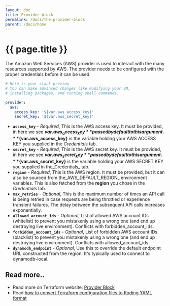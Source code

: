 ```yaml
---
layout: doc
title: Provider block
permalink: /docs/the-provider-block
parent: /docs/home
---
```


# {{ page.title }}

The Amazon Web Services (AWS) provider is used to interact with the many resources supported by AWS. The provider needs to be configured with the proper credentials before it can be used.

```yaml
# Here is your stack preview
# You can make advanced changes like modifying your VM,
# installing packages, and running shell commands.

provider:
  aws:
    access_key: '${var.aws_access_key}'
    secret_key: '${var.aws_secret_key}'
```

* **`access_key`** \- _Required_, This is the AWS access key. It must be provided, in here we see **${var.aws_access_key}** passed by default to this argument. **${var.aws_access_key}** is the variable holding your AWS ACCESS KEY you supplied in the _Credentials_ tab.
* **`secret_key`** \- _Required_, This is the AWS secret key. It must be provided, in here we see **${var.aws_secret_key}** passed by default to this argument. **${var.aws_secret_key}** is the variable holding your AWS SECRET KEY you supplied in the_Credentials_ tab.
* **`region`** \- _Required_, This is the AWS region. It must be provided, but it can also be sourced from the_AWS_DEFAULT_REGION_ environment variables. This is also fetched from the **region** you chose in the _Credentials_ tab.
* **`max_retries`** \- _Optional_, This is the maximum number of times an API call is being retried in case requests are being throttled or experience transient failures. The delay between the subsequent API calls increases exponentially.
* **`allowed_account_ids`** \- _Optional_, List of allowed AWS account IDs (whitelist) to prevent you mistakenly using a wrong one (and end up destroying live environment). Conflicts with forbidden_account_ids.
* **`forbidden_account_ids`** \- _Optional_, List of forbidden AWS account IDs (blacklist) to prevent you mistakenly using a wrong one (and end up destroying live environment). Conflicts with allowed_account_ids.
* **`dynamodb_endpoint`** \- _Optional_, Use this to override the default endpoint URL constructed from the region. It's typically used to connect to dynamodb-local.

## Read more..  

* Read more on Terraform website: [Provider Block](https://www.terraform.io/docs/providers/aws/index.html)
* Read [how to convert Terraform configuration files to Koding YAML format](//www.koding.com/docs/terraform-to-koding)
